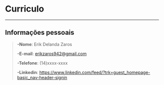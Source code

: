 # Curriculo
---

## Informações pessoais
>**-Nome**: Erik Delanda Zaros
>
>**-E-mail**: erikzaros942@gmail.com
>
>**-Telefone**: (14)xxxx-xxxx
>
>**-Linkedin**: https://www.linkedin.com/feed/?trk=guest_homepage-basic_nav-header-signin

